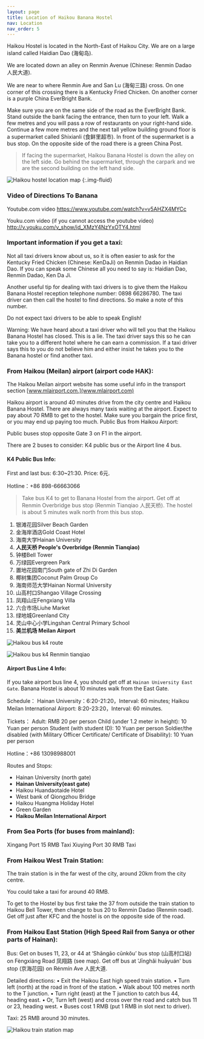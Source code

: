```yaml
---
layout: page
title: Location of Haikou Banana Hostel
nav: Location
nav_order: 5
---
```


Haikou Hostel is located in the North-East of Haikou City. We are on a large island called Haidian Dao (海甸岛).

We are located down an alley on Renmin Avenue (Chinese: Renmin Dadao 人民大道).

We are near to where Renmin Ave and San Lu (海甸三路) cross. On one corner of this crossing there is a Kentucky Fried Chicken. On another corner is a purple China EverBright Bank.

Make sure you are on the same side of the road as the EverBright Bank. Stand outside the bank facing the entrance, then turn to your left. Walk a few metres and you will pass a row of restaurants on your right-hand side. Continue a few more metres and the next tall yellow building ground floor is a supermarket called Shixianli (食鲜里超市). In front of the supermarket is a bus stop. On the opposite side of the road there is a green China Post.

> If facing the supermarket, Haikou Banana Hostel is down the alley on the left side. Go behind the supermarket, through the carpark and we are the second building on the left hand side.

![Haikou hostel location map](https://res.cloudinary.com/dfjb9p5ri/image/upload/v1616858603/hostel-location/close_up_hostel_map_khfm7j.png)
{:.img-fluid}

### Video of Directions To Banana

Youtube.com video https://www.youtube.com/watch?v=v5AHZX4MYCc

Youku.com video (if you cannot access the youtube video) http://v.youku.com/v_show/id_XMzY4NzYxOTY4.html

### Important information if you get a taxi:

Not all taxi drivers know about us, so it is often easier to ask for the Kentucky Fried Chicken (Chinese: KenDaJi) on Renmin Dadao in Haidian Dao.
If you can speak some Chinese all you need to say is:
Haidian Dao, Renmin Dadao, Ken Da Ji.

Another useful tip for dealing with taxi drivers is to give them the Haikou Banana Hostel reception telephone number: 0898 66286780. The taxi driver can then call the hostel to find directions. So make a note of this number.

Do not expect taxi drivers to be able to speak English!

Warning: We have heard about a taxi driver who will tell you that the Haikou Banana Hostel has closed. This is a lie. The taxi driver says this so he can take you to a different hotel where he can earn a commission. If a taxi driver says this to you do not believe him and either insist he takes you to the Banana hostel or find another taxi.
 
### From Haikou (Meilan) airport (airport code HAK):

The Haikou Meilan airport website has some useful info in the transport section [www.mlairport.com.](www.mlairport.com)

Haikou airport is around 40 minutes drive from the city centre and Haikou Banana Hostel. There are always many taxis waiting at the airport. Expect to pay about 70 RMB to get to the hostel. Make sure you bargain the price first, or you may end up paying too much.
Public Bus from Haikou Airport:

Public buses stop opposite Gate 3 on F1 in the airport.

There are 2 buses to consider: K4 public bus or the Airport line 4 bus.

#### K4 Public Bus Info: 

First and last bus: 6:30~21:30. Price: 6元.

Hotline：+86 898-66663066 

> Take bus K4 to get to Banana Hostel from the airport. Get off at Renmin Overbridge bus stop (Renmin Tianqiao 人民天桥). The hostel is about 5 minutes walk north from this bus stop.

1. 银滩花园Silver Beach Garden
2. 金海岸酒店Gold Coast Hotel
3. 海南大学Hainan University
4. **人民天桥 People's Overbridge (Renmin Tianqiao)**
5. 钟楼Bell Tower
6. 万绿园Evergreen Park
7. 置地花园南门South gate of Zhi Di Garden
8. 椰树集团Coconut Palm Group Co
9. 海南师范大学Hainan Normal University
10. 山高村口Shangao Village Crossing
11. 凤翔山庄Fengxiang Villa
12. 六合市场Liuhe Market
13. 绿地城Greenland City
14. 灵山中心小学Lingshan Central Primary School
15. **美兰机场 Meilan Airport**

![Haikou bus k4 route](https://res.cloudinary.com/dfjb9p5ri/image/upload/v1616858469/hostel-location/bus_K4en_iinemt.jpg)


![Haikou bus k4 Renmin tianqiao](https://res.cloudinary.com/dfjb9p5ri/image/upload/v1616858494/hostel-location/renmin_tianqiao_to_hostel_bsea6e.png)

#### Airport Bus Line 4 Info:

If you take airport bus line 4, you should get off at `Hainan University East Gate`. Banana Hostel is about 10 minutes walk from the East Gate.

Schedule：
Hainan University：6:20-21:20，Interval: 60 minutes;
Haikou Meilan International Airport: 8:20-23:20，Interval: 60 minutes.

Tickets：
Adult: RMB 20 per person
Child (under 1.2 meter in height): 10 Yuan per person
Student (with student ID): 10 Yuan per person
Soldier/the disabled (with Military Officer Certificate/ Certificate of Disability): 10 Yuan per person

Hotline：+86 13098988001

Routes and Stops:
- Hainan University (north gate)
- **Hainan University(east gate)**
- Haikou Huandaotaide Hotel
- West bank of Qiongzhou Bridge
- Haikou Huangma Holiday Hotel
- Green Garden
- **Haikou Meilan International Airport**

### From Sea Ports (for buses from mainland):

Xingang Port 15 RMB Taxi
Xiuying Port 30 RMB Taxi

### From Haikou West Train Station:

The train station is in the far west of the city, around 20km from the city centre.

You could take a taxi for around 40 RMB.

To get to the Hostel by bus first take the 37 from outside the train station to Haikou Bell Tower, then change to bus 20 to Renmin Dadao (Renmin road). Get off just after KFC and the hostel is on the opposite side of the road.

### From Haikou East Station (High Speed Rail from Sanya or other parts of Hainan):

Bus:
Get on buses 11, 23, or 44 at ‘Shāngāo cūnkǒu’ bus stop (山高村口站) on Fèngxiáng Road 凤翔路 (see map).
Get off bus at 'Jīnghǎi huāyuán' bus stop (京海花园) on Rénmín Ave 人民大道.

Detailed directions:
•    Exit the Haikou East high speed train station.
•    Turn left (north) at the road in front of the station.
•    Walk about 100 metres north to the T junction.
•    Turn right (east) at the T junction to catch bus 44, heading east.
•    Or, Turn left (west) and cross over the road and catch bus 11 or 23, heading west.
•    Buses cost 1 RMB (put 1 RMB in slot next to driver).

Taxi: 25 RMB around 30 minutes.

![Haikou train station map](https://res.cloudinary.com/dfjb9p5ri/image/upload/v1616858559/hostel-location/Haikou-East-map_p1yspv.png)
